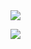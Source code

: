 <div>
  <img align="center" src="https://github-readme-stats.vercel.app/api?username=nekoprog&show_icons=true&line_height=27&count_private=true&title_color=ffffff&text_color=c9cacc&icon_color=2bbc8a&bg_color=1d1f21"/>
  
  <a></a>
  
  <img align="center" src="https://github-readme-stats.vercel.app/api/top-langs/?username=nekoprog&langs_count=10&show_icons=true&locale=en&layout=compact&title_color=ffffff&text_color=c9cacc&icon_color=2bbc8a&bg_color=1d1f21"/>
</div>

<!--
### Hi there 👋


**nekoprog/nekoprog** is a ✨ _special_ ✨ repository because its `README.md` (this file) appears on your GitHub profile.

Here are some ideas to get you started:

- 🔭 I’m currently working on ...
- 🌱 I’m currently learning ...
- 👯 I’m looking to collaborate on ...
- 🤔 I’m looking for help with ...
- 💬 Ask me about ...
- 📫 How to reach me: ...
- 😄 Pronouns: ...
- ⚡ Fun fact: ...
-->
